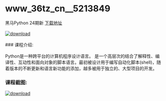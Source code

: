 # www_36tz_cn__5213849
黑马Python 24期新
[下载地址](http://www.36tz.cn/article/5213849 "下载地址")
<br/></br>[![download](http://36tz.cn/muke_img/2020_06_1-65-300x161.png "下载地址")](http://www.36tz.cn/article/5213849 "下载地址")
<br/></br>### 课程介绍:<br/></br>Python是一种跨平台的计算机程序设计语言。 是一个高层次的结合了解释性、编译性、互动性和面向对象的脚本语言。最初被设计用于编写自动化脚本(shell)，随着版本的不断更新和语言新功能的添加，越多被用于独立的、大型项目的开发。

### 课程截图:
[![download](http://36tz.cn/muke_img/2020_06_2-72.png "下载地址")](http://www.36tz.cn/article/5213849 "下载地址")
